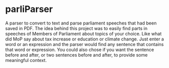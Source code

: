 # parliParser
A parser to convert to text and parse parliament speeches that had been saved in PDF.
The idea behind this project was to easily find parts in speeches of Members of Parliament about topics of your choice. Like what did MoP say about tax increase
or education or climate change. Just enter a word or an expression and the parser would find any sentence that contains that word or expression. You could also
chose if you want the sentence before and after, or two sentences before and after, to provide some meaningful context.
